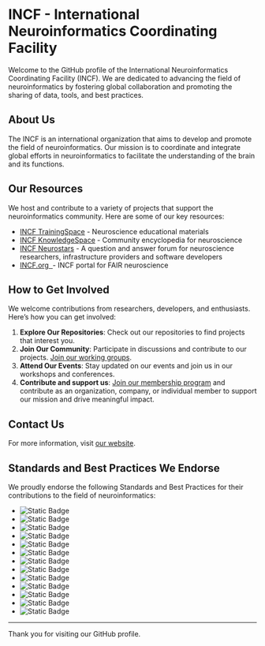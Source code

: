 # INCF - International Neuroinformatics Coordinating Facility
Welcome to the GitHub profile of the International Neuroinformatics Coordinating Facility (INCF). We are dedicated to advancing the field of neuroinformatics by fostering global collaboration and promoting the sharing of data, tools, and best practices.

## About Us
The INCF is an international organization that aims to develop and promote the field of neuroinformatics. Our mission is to coordinate and integrate global efforts in neuroinformatics to facilitate the understanding of the brain and its functions.

## Our Resources
We host and contribute to a variety of projects that support the neuroinformatics community. Here are some of our key resources:

<ul>
  <li><a href="https://training.incf.org/" target="_blank">INCF TrainingSpace</a> - Neuroscience educational materials</li>
  <li><a href="https://knowledge-space.org/" target="_blank">INCF KnowledgeSpace</a> - Community encyclopedia for neuroscience</li>
   <li><a href="https://neurostars.org/" target="_blank">INCF Neurostars</a> - A question and answer forum for neuroscience researchers, infrastructure providers and software developers</li>
  <li><a href="https://incf.org/" target="_blank">INCF.org  </a>- INCF portal for FAIR neuroscience</li>
</ul>

## How to Get Involved
We welcome contributions from researchers, developers, and enthusiasts. Here’s how you can get involved:

1. **Explore Our Repositories**: Check out our repositories to find projects that interest you.
2. **Join Our Community**: Participate in discussions and contribute to our projects. <a href="https://www.incf.org/resources/working-groups" target="_blank">Join our working groups</a>.
3. **Attend Our Events**: Stay updated on our events and join us in our workshops and conferences.
4. **Contribute and support us**: <a href="https://www.incf.org/join-incf">Join our membership program</a> and contribute as an organization, company, or individual member to support our mission and drive meaningful impact.

## Contact Us
For more information, visit <a href="https://incf.org" target="_blank">our website</a>.

## Standards and Best Practices We Endorse
We proudly endorse the following Standards and Best Practices for their contributions to the field of neuroinformatics:

- ![Static Badge](https://img.shields.io/badge/Endorsed%20by%20INCF-HED-118cdc?logo=Endorsed%20by%20INCF&labelColor=%23f1f1f1&link=https%3A%2F%2Fwww.incf.org%2Fhed)
- ![Static Badge](https://img.shields.io/badge/Endorsed%20by%20INCF-SWC-118cdc?logo=Endorsed%20by%20INCF&labelColor=%23f1f1f1&link=https%3A%2F%2Fwww.incf.org%2Fswc)
- ![Static Badge](https://img.shields.io/badge/Endorsed%20by%20INCF-NetPyNE-118cdc?logo=Endorsed%20by%20INCF&labelColor=%23f1f1f1&link=https%3A%2F%2Fwww.incf.org%2Fnetpyne)
- ![Static Badge](https://img.shields.io/badge/Endorsed%20by%20INCF-SPARC-118cdc?logo=Endorsed%20by%20INCF&labelColor=%23f1f1f1&link=https%3A%2F%2Fwww.incf.org%2Fsparc-data-structure)
- ![Static Badge](https://img.shields.io/badge/Endorsed%20by%20INCF-NEO-118cdc?logo=Endorsed%20by%20INCF&labelColor=%23f1f1f1&link=https%3A%2F%2Fwww.incf.org%2Fsbp%2Fneo)
- ![Static Badge](https://img.shields.io/badge/Endorsed%20by%20INCF-The%20neuromorphological%20file%20format-118cdc?logo=Endorsed%20by%20INCF&labelColor=%23f1f1f1&link=https%3A%2F%2Fwww.incf.org%2Fmbf-file-format-v-40)
- ![Static Badge](https://img.shields.io/badge/Endorsed%20by%20INCF-FAIR%20Software-118cdc?logo=Endorsed%20by%20INCF&labelColor=%23f1f1f1&link=https%3A%2F%2Fwww.incf.org%2Ffair-software)
- ![Static Badge](https://img.shields.io/badge/Endorsed%20by%20INCF-NIX-118cdc?logo=Endorsed%20by%20INCF&labelColor=%23f1f1f1&link=https%3A%2F%2Fwww.incf.org%2Fsbp%2Fnix)
- ![Static Badge](https://img.shields.io/badge/Endorsed%20by%20INCF-NWB-118cdc?logo=Endorsed%20by%20INCF&labelColor=%23f1f1f1&link=https%3A%2F%2Fwww.incf.org%2Fsbp%2Fnwb)
- ![Static Badge](https://img.shields.io/badge/Endorsed%20by%20INCF-NeuroML-118cdc?logo=Endorsed%20by%20INCF&labelColor=%23f1f1f1&link=https%3A%2F%2Fwww.incf.org%2Fsbp%2Fneuroml)
- ![Static Badge](https://img.shields.io/badge/Endorsed%20by%20INCF-BIDS-118cdc?logo=Endorsed%20by%20INCF&labelColor=%23f1f1f1&link=https%3A%2F%2Fwww.incf.org%2Fsbp%2Fbrain-imaging-data-structure-bids)
- ![Static Badge](https://img.shields.io/badge/Endorsed%20by%20INCF-PyNN-118cdc?logo=Endorsed%20by%20INCF&labelColor=%23f1f1f1&link=https%3A%2F%2Fwww.incf.org%2Fsbp%2Fpynn)
- ![Static Badge](https://img.shields.io/badge/Endorsed%20by%20INCF-DAQCORD-118cdc?logo=Endorsed%20by%20INCF&labelColor=%23f1f1f1&link=https%3A%2F%2Fwww.incf.org%2Fsbp%2Fdaqcord)

---

Thank you for visiting our GitHub profile. 

